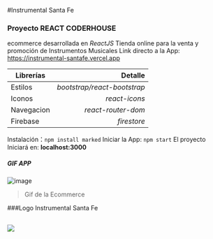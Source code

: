 #Instrumental Santa Fe
### Proyecto REACT CODERHOUSE
ecommerce desarrollada en *ReactJS*
Tienda online para la venta y promoción de Instrumentos Musicales
Link directo a la App:
https://instrumental-santafe.vercel.app

| Librerías      | Detalle |
| --------- | -----:|
| Estilos  | *bootstrap/react-bootstrap* |
| Iconos      |    *react-icons* |
| Navegacion     |   *react-router-dom* |
| Firebase      |    *firestore* |

Instalación：`npm install marked`
Iniciar la App: `npm start`
El proyecto Iniciará en: **localhost:3000**
##### GIF APP

![image](https://firebasestorage.googleapis.com/v0/b/instrumental-santa-fe.appspot.com/o/imagenes%20del%20inicio%2FInstrumental%20Santa%20Fe%20-%20Opera%202022-04-18%2009-32-29.gif?alt=media&token=e4d76bf7-1efb-4035-bcf8-b45305f7e217)
>Gif de la Ecommerce

###Logo Instrumental Santa Fe

![](https://firebasestorage.googleapis.com/v0/b/instrumental-santa-fe.appspot.com/o/imagenes%20del%20inicio%2Flogoinstrumental.png?alt=media&token=7afaae90-4487-4725-b95f-9638c852f49d)
----